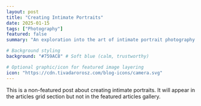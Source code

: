 ```yaml
---
layout: post
title: "Creating Intimate Portraits"
date: 2025-01-15
tags: ["Photography"]
featured: false
summary: "An exploration into the art of intimate portrait photography."

# Background styling
background: "#759AC8" # Soft blue (calm, trustworthy)

# Optional graphic/icon for featured image layering
icon: "https://cdn.tivadarorosz.com/blog-icons/camera.svg"
---
```


This is a non-featured post about creating intimate portraits. It will appear in the articles grid section but not in the featured articles gallery.